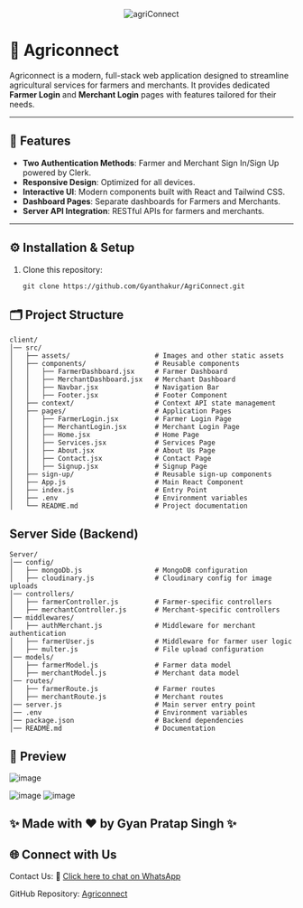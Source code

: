 <div align="center">
   
![agriConnect](https://github.com/user-attachments/assets/a7535a3d-f540-4fcc-9c18-46e0b080b6ca)
</div>

# 🌱 Agriconnect

Agriconnect is a modern, full-stack web application designed to streamline agricultural services for farmers and merchants. It provides dedicated **Farmer Login** and **Merchant Login** pages with features tailored for their needs.

---

## 🌟 Features

- **Two Authentication Methods**: Farmer and Merchant Sign In/Sign Up powered by Clerk.
- **Responsive Design**: Optimized for all devices.
- **Interactive UI**: Modern components built with React and Tailwind CSS.
- **Dashboard Pages**: Separate dashboards for Farmers and Merchants.
- **Server API Integration**: RESTful APIs for farmers and merchants.

---

## ⚙️ Installation & Setup


1. Clone this repository:
   ```
   git clone https://github.com/Gyanthakur/AgriConnect.git
   ```


## 🗂️ Project Structure
   ```
client/
│── src/
│   ├── assets/                     # Images and other static assets
│   ├── components/                 # Reusable components
│   │   ├── FarmerDashboard.jsx     # Farmer Dashboard
│   │   ├── MerchantDashboard.jsx   # Merchant Dashboard
│   │   ├── Navbar.jsx              # Navigation Bar
│   │   ├── Footer.jsx              # Footer Component
│   ├── context/                    # Context API state management
│   ├── pages/                      # Application Pages
│   │   ├── FarmerLogin.jsx         # Farmer Login Page
│   │   ├── MerchantLogin.jsx       # Merchant Login Page
│   │   ├── Home.jsx                # Home Page
│   │   ├── Services.jsx            # Services Page
│   │   ├── About.jsx               # About Us Page
│   │   ├── Contact.jsx             # Contact Page
│   │   ├── Signup.jsx              # Signup Page
│   ├── sign-up/                    # Reusable sign-up components
│   ├── App.js                      # Main React Component
│   ├── index.js                    # Entry Point
│   ├── .env                        # Environment variables
│   └── README.md                   # Project documentation
```

## Server Side (Backend)

```
Server/
│── config/
│   ├── mongoDb.js                  # MongoDB configuration
│   ├── cloudinary.js               # Cloudinary config for image uploads
│── controllers/
│   ├── farmerController.js         # Farmer-specific controllers
│   ├── merchantController.js       # Merchant-specific controllers
│── middlewares/
│   ├── authMerchant.js             # Middleware for merchant authentication
│   ├── farmerUser.js               # Middleware for farmer user logic
│   ├── multer.js                   # File upload configuration
│── models/
│   ├── farmerModel.js              # Farmer data model
│   ├── merchantModel.js            # Merchant data model
│── routes/
│   ├── farmerRoute.js              # Farmer routes
│   ├── merchantRoute.js            # Merchant routes
│── server.js                       # Main server entry point
│── .env                            # Environment variables
│── package.json                    # Backend dependencies
│── README.md                       # Documentation
```

## 📸 Preview
![image](https://github.com/user-attachments/assets/0fe89c6e-0590-4b50-b325-996966de37c8)

![image](https://github.com/user-attachments/assets/1c40d5db-5574-4373-b57c-f42b2b7baa3a)
![image](https://github.com/user-attachments/assets/447b13ab-ddf3-46ba-a6ff-e6f683b13b5a)


## ✨ Made with ❤️ by Gyan Pratap Singh ✨

## 🌐 Connect with Us

Contact Us:  📲 [Click here to chat on WhatsApp](https://wa.me/918957818597?text=Hey%20%F0%9F%91%8B%2C%20how%20can%20I%20help%20you%3F)

GitHub Repository: [Agriconnect](https://github.com/Gyanthakur/AgriConnect.git)

